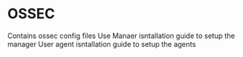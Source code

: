# OSSEC
Contains ossec config files
Use Manaer isntallation guide to setup the manager
User agent isntallation guide to setup the agents
